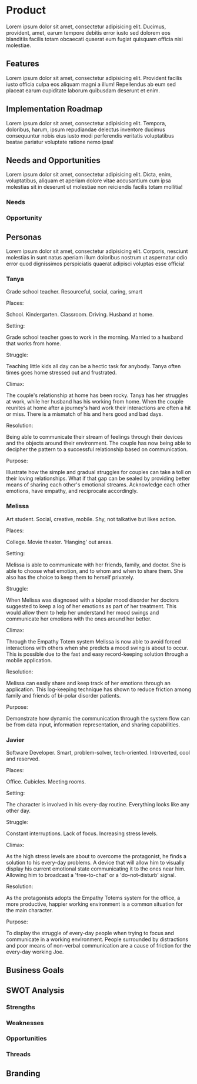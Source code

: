 Product
===

Lorem ipsum dolor sit amet, consectetur adipisicing elit. Ducimus, provident, amet, earum tempore debitis error iusto sed dolorem eos blanditiis facilis totam obcaecati quaerat eum fugiat quisquam officia nisi molestiae.

Features
---

Lorem ipsum dolor sit amet, consectetur adipisicing elit. Provident facilis iusto officia culpa eos aliquam magni a illum! Repellendus ab eum sed placeat earum cupiditate laborum quibusdam deserunt et enim.

Implementation Roadmap
---

Lorem ipsum dolor sit amet, consectetur adipisicing elit. Tempora, doloribus, harum, ipsum repudiandae delectus inventore ducimus consequuntur nobis eius iusto modi perferendis veritatis voluptatibus beatae pariatur voluptate ratione nemo ipsa!

Needs and Opportunities
---

Lorem ipsum dolor sit amet, consectetur adipisicing elit. Dicta, enim, voluptatibus, aliquam et aperiam dolore vitae accusantium cum ipsa molestias sit in deserunt ut molestiae non reiciendis facilis totam mollitia!

### Needs

### Opportunity

Personas
---

Lorem ipsum dolor sit amet, consectetur adipisicing elit. Corporis, nesciunt molestias in sunt natus aperiam illum doloribus nostrum ut aspernatur odio error quod dignissimos perspiciatis quaerat adipisci voluptas esse officia!

<!-- Persona 1 -->

### Tanya
Grade school teacher.
Resourceful, social, caring, smart

Places:

  School. Kindergarten. Classroom. Driving. Husband at home.

Setting:

  Grade school teacher goes to work in the morning. Married to a husband that works from home.


Struggle:

  Teaching little kids all day can be a hectic task for anybody. Tanya often times goes home stressed out and frustrated.


Climax:

  The couple's relationship at home has been rocky. Tanya has her struggles at work, while her husband has his working from home. When the couple reunites at home after a journey's hard work their interactions are often a hit or miss. There is a mismatch of his and hers good and bad days.

Resolution:

  Being able to communicate their stream of feelings through their devices and the objects around their environment. The couple has now being able to decipher the pattern to a successful relationship based on communication.

Purpose:

  Illustrate how the simple and gradual struggles for couples can take a toll on their loving relationships. What if that gap can be sealed by providing better means of sharing each other's emotional streams. Acknowledge each other emotions, have empathy, and reciprocate accordingly.


<!-- Persona 2 -->
### Melissa

Art student.
Social, creative, mobile. Shy, not talkative but likes action.

Places:

  College. Movie theater. 'Hanging' out areas.

Setting:

  Melissa is able to communicate with her friends, family, and doctor. She is able to choose what emotion, and to whom and when to share them. She also has the choice to keep them to herself privately.

Struggle:

  When Melissa was diagnosed with a bipolar mood disorder her doctors suggested to keep a log of her emotions as part of her treatment. This would allow them to help her understand her mood swings and communicate her emotions with the ones around her better.

Climax:

  Through the Empathy Totem system Melissa is now able to avoid forced interactions with others when she predicts a mood swing is about to occur. This is possible due to the fast and easy record-keeping solution through a mobile application.

Resolution:

  Melissa can easily share and keep track of her emotions through an application. This log-keeping technique has shown to reduce friction among family and friends of bi-polar disorder patients.

Purpose:

  Demonstrate how dynamic the communication through the system flow can be from data input, information representation, and sharing capabilities.


<!-- Persona 3 -->

### Javier

Software Developer. Smart, problem-solver, tech-oriented.
Introverted, cool and reserved.

Places:

  Office. Cubicles. Meeting rooms.

Setting:

  The character is involved in his every-day routine. Everything looks like any other day.

Struggle:

  Constant interruptions. Lack of focus. Increasing stress levels.

Climax:

  As the high stress levels are about to overcome the protagonist, he finds a solution to his every-day problems. A device that will allow him to visually display his current emotional state communicating it to the ones near him. Allowing him to broadcast a 'free-to-chat' or a 'do-not-disturb' signal.

Resolution:

  As the protagonists adopts the Empathy Totems system for the office, a more productive, happier working environment is a common situation for the main character.

Purpose:

  To display the struggle of every-day people when trying to focus and communicate in a working environment. People surrounded by distractions and poor means of non-verbal communication are a cause of friction for the every-day working Joe.



Business Goals
---

SWOT Analysis
---

### Strengths
### Weaknesses
### Opportunities
### Threads


Branding
---

